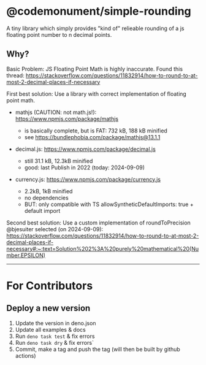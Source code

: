 # @codemonument/simple-rounding

A tiny library which simply provides "kind of" relieable rounding of a js floating point number to n decimal points.

## Why?

Basic Problem: JS Floating Point Math is highly inaccurate.
Found this thread: https://stackoverflow.com/questions/11832914/how-to-round-to-at-most-2-decimal-places-if-necessary

First best solution: Use a library with correct implementation of floating point math.

- mathjs (CAUTION: not math.js!): https://www.npmjs.com/package/mathjs

  - is basically complete, but is FAT: 732 kB, 188 kB minified
  - see https://bundlephobia.com/package/mathjs@13.1.1

- decimal.js: https://www.npmjs.com/package/decimal.js

  - still 31.1 kB, 12.3kB minified
  - good: last Publish in 2022 (today: 2024-09-09)

- currency.js: https://www.npmjs.com/package/currency.js
  - 2.2kB, 1kB minified
  - no dependencies
  - BUT: only compatible with TS allowSyntheticDefaultImports: true + default import

Second best solution: Use a custom implementation of roundToPrecision  
@bjesuiter selected (on 2024-09-09):  
https://stackoverflow.com/questions/11832914/how-to-round-to-at-most-2-decimal-places-if-necessary#:~:text=Solution%202%3A%20purely%20mathematical%20(Number.EPSILON)

---

# For Contributors

## Deploy a new version

1. Update the version in deno.json
2. Update all examples & docs
3. Run `deno task test` & fix errors
4. Run `deno task dry` & fix errors`
5. Commit, make a tag and push the tag (will then be built by github actions)
